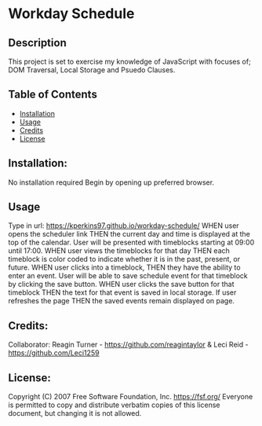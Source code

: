 # Workday Schedule
## Description
This project is set to exercise my knowledge of JavaScript with focuses of; DOM Traversal, Local Storage and Psuedo Clauses.
 
 ## Table of Contents
- [Installation](#installation)
- [Usage](#usage)
- [Credits](#credits)
- [License](#license)

## Installation:
No installation required
Begin by opening up preferred browser.

## Usage
Type in url: https://kperkins97.github.io/workday-schedule/
WHEN user opens the scheduler link
THEN the current day and time is displayed at the top of the calendar.
User will be presented with timeblocks starting at 09:00 until 17:00.
WHEN user views the timeblocks for that day
THEN each timeblock is color coded to indicate whether it is in the past, present, or future.
WHEN user clicks into a timeblock,
THEN they have the ability to enter an event.
User will be able to save schedule event for that timeblock by clicking the save button.
WHEN user clicks the save button for that timeblock
THEN the text for that event is saved in local storage.
If user refreshes the page
THEN the saved events remain displayed on page.

## Credits:
Collaborator: Reagin Turner - https://github.com/reagintaylor &
 Leci Reid - https://github.com/Leci1259

## License:
Copyright (C) 2007 Free Software Foundation, Inc. https://fsf.org/ Everyone is permitted to copy and distribute verbatim copies of this license document, but changing it is not allowed.